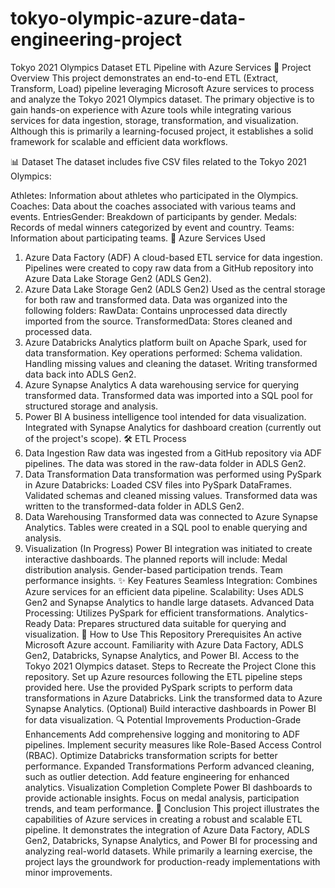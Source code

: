 # tokyo-olympic-azure-data-engineering-project
Tokyo 2021 Olympics Dataset ETL Pipeline with Azure Services
📖 Project Overview
This project demonstrates an end-to-end ETL (Extract, Transform, Load) pipeline leveraging Microsoft Azure services to process and analyze the Tokyo 2021 Olympics dataset. The primary objective is to gain hands-on experience with Azure tools while integrating various services for data ingestion, storage, transformation, and visualization. Although this is primarily a learning-focused project, it establishes a solid framework for scalable and efficient data workflows.

📊 Dataset
The dataset includes five CSV files related to the Tokyo 2021 Olympics:

Athletes: Information about athletes who participated in the Olympics.
Coaches: Data about the coaches associated with various teams and events.
EntriesGender: Breakdown of participants by gender.
Medals: Records of medal winners categorized by event and country.
Teams: Information about participating teams.
🔧 Azure Services Used
1. Azure Data Factory (ADF)
A cloud-based ETL service for data ingestion.
Pipelines were created to copy raw data from a GitHub repository into Azure Data Lake Storage Gen2 (ADLS Gen2).
2. Azure Data Lake Storage Gen2 (ADLS Gen2)
Used as the central storage for both raw and transformed data.
Data was organized into the following folders:
RawData: Contains unprocessed data directly imported from the source.
TransformedData: Stores cleaned and processed data.
3. Azure Databricks
Analytics platform built on Apache Spark, used for data transformation.
Key operations performed:
Schema validation.
Handling missing values and cleaning the dataset.
Writing transformed data back into ADLS Gen2.
4. Azure Synapse Analytics
A data warehousing service for querying transformed data.
Transformed data was imported into a SQL pool for structured storage and analysis.
5. Power BI 
A business intelligence tool intended for data visualization.
Integrated with Synapse Analytics for dashboard creation (currently out of the project's scope).
🛠️ ETL Process
1. Data Ingestion
Raw data was ingested from a GitHub repository via ADF pipelines.
The data was stored in the raw-data folder in ADLS Gen2.
2. Data Transformation
Data transformation was performed using PySpark in Azure Databricks:
Loaded CSV files into PySpark DataFrames.
Validated schemas and cleaned missing values.
Transformed data was written to the transformed-data folder in ADLS Gen2.
3. Data Warehousing
Transformed data was connected to Azure Synapse Analytics.
Tables were created in a SQL pool to enable querying and analysis.
4. Visualization (In Progress)
Power BI integration was initiated to create interactive dashboards.
The planned reports will include:
Medal distribution analysis.
Gender-based participation trends.
Team performance insights.
✨ Key Features
Seamless Integration: Combines Azure services for an efficient data pipeline.
Scalability: Uses ADLS Gen2 and Synapse Analytics to handle large datasets.
Advanced Data Processing: Utilizes PySpark for efficient transformations.
Analytics-Ready Data: Prepares structured data suitable for querying and visualization.
🚀 How to Use This Repository
Prerequisites
An active Microsoft Azure account.
Familiarity with Azure Data Factory, ADLS Gen2, Databricks, Synapse Analytics, and Power BI.
Access to the Tokyo 2021 Olympics dataset.
Steps to Recreate the Project
Clone this repository.
Set up Azure resources following the ETL pipeline steps provided here.
Use the provided PySpark scripts to perform data transformations in Azure Databricks.
Link the transformed data to Azure Synapse Analytics.
(Optional) Build interactive dashboards in Power BI for data visualization.
🔍 Potential Improvements
Production-Grade Enhancements
Add comprehensive logging and monitoring to ADF pipelines.
Implement security measures like Role-Based Access Control (RBAC).
Optimize Databricks transformation scripts for better performance.
Expanded Transformations
Perform advanced cleaning, such as outlier detection.
Add feature engineering for enhanced analytics.
Visualization Completion
Complete Power BI dashboards to provide actionable insights.
Focus on medal analysis, participation trends, and team performance.
📌 Conclusion
This project illustrates the capabilities of Azure services in creating a robust and scalable ETL pipeline. It demonstrates the integration of Azure Data Factory, ADLS Gen2, Databricks, Synapse Analytics, and Power BI for processing and analyzing real-world datasets. While primarily a learning exercise, the project lays the groundwork for production-ready implementations with minor improvements.
